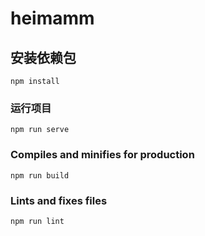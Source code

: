 # heimamm

## 安装依赖包
```
npm install
```

### 运行项目
```
npm run serve
```

### Compiles and minifies for production
```
npm run build
```

### Lints and fixes files
```
npm run lint
```
